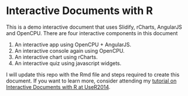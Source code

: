 Interactive Documents with R
=============================

This is a demo interactive document that uses Slidify, rCharts, AngularJS and OpenCPU. There are four interactive components in this document

1. An interactive app using OpenCPU + AngularJS.
2. An interactive console again using OpenCPU.
3. An interactive chart using rCharts.
4. An interactive quiz using javascript widgets.

I will update this repo with the Rmd file and steps required to create this document. If you want to learn more, consider attending my [tutorial on Interactive Documents with R at UseR2014](http://user2014.stat.ucla.edu/).
